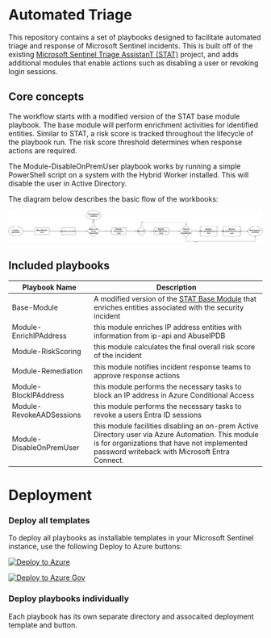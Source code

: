 # Automated Triage

This repository contains a set of playbooks designed to facilitate automated triage and response of Microsoft Sentinel incidents. This is built off of the existing [Microsoft Sentinel Triage AssistanT (STAT)](https://github.com/briandelmsft/SentinelAutomationModules/tree/main) project, and adds additional modules that enable actions such as disabling a user or revoking login sessions.

## Core concepts

The workflow starts with a modified version of the STAT base module playbook. The base module will perform enrichment activities for identified entities. Similar to STAT, a risk score is tracked throughout the lifecycle of the playbook run. The risk score threshold determines when response actions are required.

The Module-DisableOnPremUser playbook works by running a simple PowerShell script on a system with the Hybrid Worker installed. This will disable the user in Active Directory.

The diagram below describes the basic flow of the workbooks:

![](./Images/automated_response_diagram.png)

## Included playbooks

| Playbook Name | Description | 
| ---------| -----------|
|Base-Module | A modified version of the [STAT Base Module](https://github.com/briandelmsft/SentinelAutomationModules/tree/main/Modules/BaseModule) that enriches entities associated with the security incident|
|Module-EnrichIPAddress | this module enriches IP address entities with information from ip-api and AbuseIPDB|
|Module-RiskScoring | this module calculates the final overall risk score of the incident|
|Module-Remediation | this module notifies incident response teams to approve response actions|
|Module-BlockIPAddress|this module performs the necessary tasks to block an IP address in Azure Conditional Access |
|Module-RevokeAADSessions | this module performs the necessary tasks to revoke a users Entra ID sessions|
|Module-DisableOnPremUser| this module facilities disabling an on-prem Active Directory user via Azure Automation. This module is for organizations that have not implemented password writeback with Microsoft Entra Connect.|

# Deployment

### Deploy all templates
To deploy all playbooks as installable templates in your Microsoft Sentinel instance, use the following Deploy to Azure buttons:

[![Deploy to Azure](https://aka.ms/deploytoazurebutton)](https://portal.azure.com/#create/Microsoft.Template/uri/https%3A%2F%2Fgithub.com%2FAccordSecurity%2FAccord-MicrosoftSentinel-Content%2Fblob%2Fmain%2FPlaybooks%2FAutomatedResponse%2Fazuredeploy.json)

[![Deploy to Azure Gov](https://aka.ms/deploytoazuregovbutton)](https://portal.azure.com/#create/Microsoft.Template/uri/https%3A%2F%2Fgithub.com%2FAccordSecurity%2FAccord-MicrosoftSentinel-Content%2Fblob%2Fmain%2FPlaybooks%2FAutomatedResponse%2Fazuredeploy.json)

### Deploy playbooks individually
Each playbook has its own separate directory and assocaited deployment template and button.
